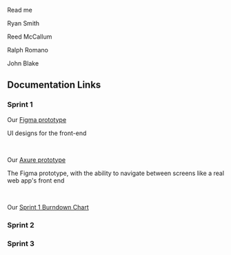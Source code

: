 Read me

Ryan Smith

Reed McCallum

Ralph Romano

John Blake

## Documentation Links

### Sprint 1
<!-- Embed a link: [text to display](URL) -->
<!-- Leave a blank line of spacing between headers, lines of text, links, etc. -->

Our [Figma prototype](https://www.figma.com/file/pB2S3zt0c5pR87naSaYagq/Matchmaker-Screens?type=design&mode=design&t=aeT32b5Uxtd5F4nz-1)

<p>UI designs for the front-end</p><br/>

Our [Axure prototype](https://pyg1ke.axshare.com/?id=1p68ca&p=login&sc=2 )

<p>The Figma prototype, with the ability to navigate between screens like a real web app's front end</p><br/>

Our [Sprint 1 Burndown Chart](https://raw.githubusercontent.com/RoopleDoops/WebServiceEng/main/docs/Sprint1%20Burndown.png) 
<br/>

### Sprint 2



### Sprint 3
